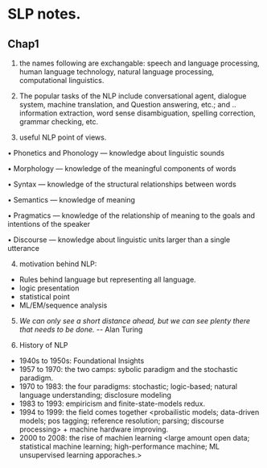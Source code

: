 # SLP notes.

## Chap1
1. the names following are exchangable: speech and language processing, human language technology, natural language processing, computational linguistics.
2. The popular tasks of the NLP include conversational agent, dialogue system, machine translation, and Question answering, etc.; and .. information extraction, word sense disambiguation, spelling correction, grammar checking, etc.

3. useful NLP point of views.

  • Phonetics and Phonology — knowledge about linguistic sounds

  • Morphology — knowledge of the meaningful components of words

  • Syntax — knowledge of the structural relationships between words

  • Semantics — knowledge of meaning

  • Pragmatics — knowledge of the relationship of meaning to the goals and intentions of the speaker

  • Discourse — knowledge about linguistic units larger than a single utterance

4. motivation behind NLP:
- Rules behind language but representing all language.
- logic presentation <predicate expressions>
- statistical point
- ML/EM/sequence analysis

5. _We can only see a short distance ahead, but we can see plenty there that needs to be done._ -- Alan Turing

6. History of NLP
- 1940s to 1950s: Foundational Insights
- 1957 to 1970: the two camps: sybolic paradigm and the stochastic paradigm.
- 1970 to 1983: the four paradigms: stochastic; logic-based; natural language understanding; disclosure modeling
- 1983 to 1993: empiricism and finite-state-models redux. <natural language generation>
- 1994 to 1999: the field comes together <probailistic models; data-driven models; pos tagging; reference resolution; parsing; discourse processing> + machine hardware improving.
- 2000 to 2008: the rise of machien learning <large amount open data; statistical machine learning; high-performance machine; ML unsupervised learning apporaches.>


